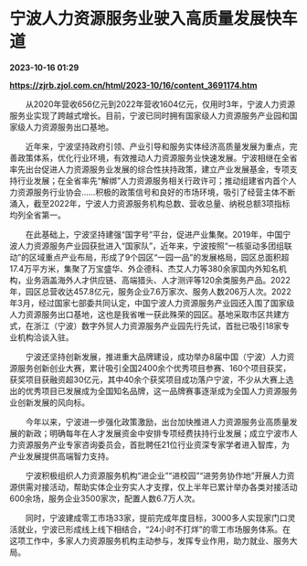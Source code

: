 # 宁波人力资源服务业驶入高质量发展快车道

**2023-10-16 01:29**

**https://zjrb.zjol.com.cn/html/2023-10/16/content_3691174.htm**

　　从2020年营收656亿元到2022年营收1604亿元，仅用时3年，宁波人力资源服务业实现了跨越式增长。目前，宁波已同时拥有国家级人力资源服务产业园和国家级人力资源服务出口基地。

　　近年来，宁波坚持政府引领、产业引导和服务实体经济高质量发展为重点，完善政策体系，优化行业环境，有效推动人力资源服务业快速发展。宁波相继在全省率先出台促进人力资源服务业发展的综合性扶持政策，建立产业发展基金，专项支持行业发展；在全省率先“解绑”人力资源服务相关行政许可；推动组建省内首个人力资源服务行业协会……积极的政策信号和良好的市场环境，吸引了经营主体不断涌入，截至2022年，宁波人力资源服务机构总数、营收总量、纳税总额3项指标均列全省第一。

　　在此基础上，宁波坚持建强“国字号”平台，促进产业集聚。2019年，中国宁波人力资源服务产业园获批进入“国家队”，近年来，宁波按照“一核驱动多团组联动”的区域重点产业布局，形成了9个园区“一园一品”的发展格局，园区总面积超17.4万平方米，集聚了万宝盛华、外企德科、杰艾人力等380余家国内外知名机构，业务涵盖海外人才供应链、高端猎头、人才测评等120余类服务产品。2022年，园区总营收达457.8亿元，服务企业7.6万家次、服务人数206万人次。2022年3月，经过国家七部委共同认定，中国宁波人力资源服务产业园还入围了国家级人力资源服务出口基地，这也是我省唯一获此殊荣的园区。基地采取市区共建方式，在浙江（宁波）数字外贸人力资源服务产业园先行先试，首批已吸引18家专业机构洽谈入驻。

　　宁波还坚持创新发展，推进重大品牌建设，成功举办8届中国（宁波）人力资源服务创新创业大赛，累计吸引全国2400余个优秀项目参赛、160个项目获奖，获奖项目获融资超30亿元，其中40余个获奖项目成功落户宁波，不少从大赛上选出的优秀项目已发展成为全国知名品牌，这一品牌赛事逐渐成为全国人力资源服务业创新发展的风向标。

　　今年以来，宁波进一步强化政策激励，出台加快推进人力资源服务业高质量发展的新政；明确每年在人才发展资金中安排专项经费扶持行业发展；成立宁波市人力资源服务产业专家咨询委员会，首批聘任21位行业资深专家学者进入智库，为产业发展提供高端智力支持。

　　宁波积极组织人力资源服务机构“进企业”“进校园”“进劳务协作地”开展人力资源供需对接活动，帮助实体企业夯实人才支撑，仅上半年已累计举办各类对接活动600余场，服务企业3500家次，配置人数6.7万人次。

　　同时，宁波建成零工市场33家，提前完成年度目标，3000多人实现家门口灵活就业，宁波已形成线上线下相结合，“24小时不打烊”的零工市场服务体系。在这项工作中，多家人力资源服务机构主动参与，发挥专业作用，助力就业、服务大局。